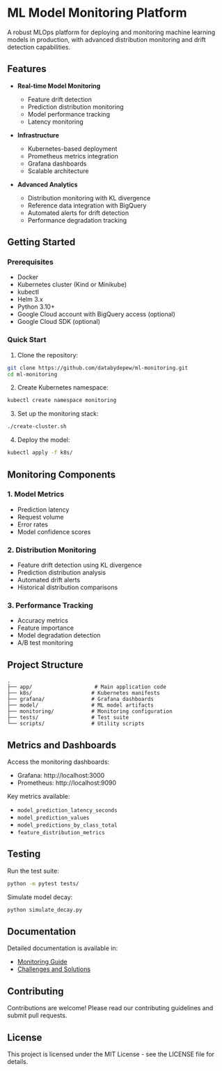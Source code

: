 # ML Model Monitoring Platform

A robust MLOps platform for deploying and monitoring machine learning models in production, with advanced distribution monitoring and drift detection capabilities.

## Features

- **Real-time Model Monitoring**
  - Feature drift detection
  - Prediction distribution monitoring
  - Model performance tracking
  - Latency monitoring

- **Infrastructure**
  - Kubernetes-based deployment
  - Prometheus metrics integration
  - Grafana dashboards
  - Scalable architecture

- **Advanced Analytics**
  - Distribution monitoring with KL divergence
  - Reference data integration with BigQuery
  - Automated alerts for drift detection
  - Performance degradation tracking

## Getting Started

### Prerequisites

- Docker
- Kubernetes cluster (Kind or Minikube)
- kubectl
- Helm 3.x
- Python 3.10+
- Google Cloud account with BigQuery access (optional)
- Google Cloud SDK (optional)

### Quick Start

1. Clone the repository:
```bash
git clone https://github.com/databydepew/ml-monitoring.git
cd ml-monitoring
```

2. Create Kubernetes namespace:
```bash
kubectl create namespace monitoring
```

3. Set up the monitoring stack:
```bash
./create-cluster.sh
```

4. Deploy the model:
```bash
kubectl apply -f k8s/
```

## Monitoring Components

### 1. Model Metrics
- Prediction latency
- Request volume
- Error rates
- Model confidence scores

### 2. Distribution Monitoring
- Feature drift detection using KL divergence
- Prediction distribution analysis
- Automated drift alerts
- Historical distribution comparisons

### 3. Performance Tracking
- Accuracy metrics
- Feature importance
- Model degradation detection
- A/B test monitoring

## Project Structure

```
.
├── app/                    # Main application code
├── k8s/                   # Kubernetes manifests
├── grafana/               # Grafana dashboards
├── model/                 # ML model artifacts
├── monitoring/            # Monitoring configuration
├── tests/                 # Test suite
└── scripts/               # Utility scripts
```

## Metrics and Dashboards

Access the monitoring dashboards:
- Grafana: http://localhost:3000
- Prometheus: http://localhost:9090

Key metrics available:
- `model_prediction_latency_seconds`
- `model_prediction_values`
- `model_predictions_by_class_total`
- `feature_distribution_metrics`

## Testing

Run the test suite:
```bash
python -m pytest tests/
```

Simulate model decay:
```bash
python simulate_decay.py
```

## Documentation

Detailed documentation is available in:
- [Monitoring Guide](README-monitoring.md)
- [Challenges and Solutions](README-challenges.md)

## Contributing

Contributions are welcome! Please read our contributing guidelines and submit pull requests.

## License

This project is licensed under the MIT License - see the LICENSE file for details.
